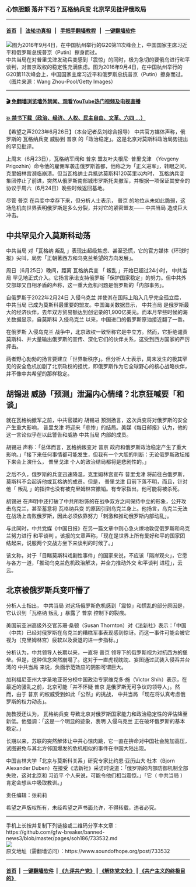 ### 心惊胆颤 落井下石？瓦格纳兵变 北京罕见批评俄政局
------------------------

#### [首页](https://github.com/gfw-breaker/banned-news3/blob/master/README.md) &nbsp;&nbsp;|&nbsp;&nbsp; [法轮功真相](https://github.com/begood0513/basic/blob/master/README.md)  &nbsp;&nbsp;|&nbsp;&nbsp; [手把手翻墙教程](https://github.com/gfw-breaker/guides/wiki)  &nbsp;&nbsp;|&nbsp;&nbsp; [一键翻墙软件](https://github.com/gfw-breaker/nogfw/blob/master/README.md)  



<div><img alt="图为2016年9月4日，在中国杭州举行的G20第11次峰会上，中国国家主席习近平和俄罗斯总统普京（Putin）擦身而过。" src="https://img.soundofhope.org/2023-05/1683067730712.jpg"/>
<br/><figcaption class="caption">
 中共当局在对普里戈津发动兵变感到「震惊」的同时，极为急切的要俄乌进行和平谈判，对普京政权的稳定性充满焦虑。图为2016年9月4日，在中国杭州举行的G20第11次峰会上，中国国家主席习近平和俄罗斯总统普京（Putin）擦身而过。（图片来源：Wang Zhou-Pool/Getty Images）
</figcaption></div><hr/>

#### [ 🎬  免翻墙浏览墙外禁闻、观看YouTube热门视频及电视直播](https://github.com/gfw-breaker/HelloWorld)

#### [ 💥  禁书下载（政治、经济、人权、民主自由、文革、六四 ...）](https://github.com/gfw-breaker/books/blob/master/README.md)

<div><div class="Content__Wrapper sc-1bvya0-0 elmmKw article_body" data-checkusr="" itemprop="articleBody">
 <div id="post_place_1">
 </div>
 <p class="meta-top">
  <span class="meta">
   【希望之声2023年6月26日】（本台记者岳刘综合报导）
  </span>
  中共官方媒体声称，俄罗斯的
  <ok href="/term/884180">
   瓦格纳兵变
  </ok>
  威胁到
  <ok href="/term/6470">
   普京
  </ok>
  的「政治稳定」。这是北京对莫斯科政治局势提出的罕见批评。
 </p>
 <p>
  上周末（6月23日），瓦格纳军阀和
  <ok href="/term/6470">
   普京
  </ok>
  盟友叶夫根尼·
  <ok href="/term/847652">
   普里戈津
  </ok>
  （Yevgeny Prigozhin）命令他的雇佣军袭击俄罗斯首都，他称之为「正义进军」，转眼之间，克里姆林宫濒临崩溃。但当瓦格纳士兵抵达莫斯科120英里以内时，
  <ok href="/term/884180">
   瓦格纳兵变
  </ok>
  集团停止了前进，突然从俄罗斯南部城市罗斯托夫撤军，并根据一项保证其安全的协议于周六（6月24日）晚些时候返回基地。
 </p>
 <p>
  尽管
  <ok href="/term/6470">
   普京
  </ok>
  在兵变中幸存下来，但分析人士表示，
  <ok href="/term/6470">
   普京
  </ok>
  的地位从未如此脆弱，这场危机向世界表明俄罗斯是多么分裂，并对它的紧密盟友——
  <ok href="/term/25929">
   中共当局
  </ok>
  造成巨大冲击。
 </p>
 <h2>
  <strong>
   中共罕见介入莫斯科动荡
  </strong>
 </h2>
 <p>
  <ok href="/term/25929">
   中共当局
  </ok>
  对「瓦格纳
  <ok href="/term/181682">
   叛乱
  </ok>
  」表现出超级焦虑、甚至恐慌，它的官方媒体《环球时报》尖叫，局势「正朝著西方和乌克兰希望的方向发展」。
 </p>
 <p>
  周日（6月25日）晚间，距离
  <ok href="/term/884180">
   瓦格纳兵变
  </ok>
  「
  <ok href="/term/181682">
   叛乱
  </ok>
  」开始已超过24小时，
  <ok href="/term/25929">
   中共当局
  </ok>
  罕见地正式介入。它扬言承诺支持俄罗斯「保护国家稳定」的努力。但中共外交部却又自相矛盾的声称，这一重大危机问题是俄罗斯的「内部事务」。
 </p>
 <p>
  自俄罗斯于2022年2月24日
  <ok href="/term/657095">
   入侵乌克兰
  </ok>
  并使其在国际上陷入几乎完全孤立后，
  <ok href="/term/25929">
   中共当局
  </ok>
  已成为莫斯科最重要的盟友。中国海关数据显示，
  <ok href="/term/25929">
   中共当局
  </ok>
  是俄罗斯最大的经济伙伴，去年双方贸易额达到创记录的1,900亿美元。而本月早些时候的海关数据显示，自莫斯科
  <ok href="/term/657095">
   入侵乌克兰
  </ok>
  以来，中国进口的俄罗斯原油接近翻了一番。
 </p>
 <p>
  在俄罗斯
  <ok href="/term/657095">
   入侵乌克兰
  </ok>
  战争中，北京政权一致坚称它是中立方。然而，它拒绝谴责莫斯科、并大量输出俄罗斯的宣传、深化它们的伙伴关系，这受到西方国家的严厉抨击。
 </p>
 <p>
  两者野心勃勃的扬言要建立「世界新秩序」。但分析人士表示，周末发生的极其罕见的安全危机加剧了北京政权的担忧，即俄罗斯作为它全球野心的核心战略伙伴，并不像中共希望的那样稳定。
 </p>
 <h2>
  <strong>
   <ok href="/term/2347">
    胡锡进
   </ok>
   威胁「预测」泄漏内心情绪？北京狂喊要「和谈」
  </strong>
 </h2>
 <p>
  就在瓦格纳撤军之前，中共官媒的
  <ok href="/term/2347">
   胡锡进
  </ok>
  预测扬言，这次兵变将对俄罗斯的安全产生重大影响，
  <ok href="/term/847652">
   普里戈津
  </ok>
  将迎来「悲惨」的结局。美媒《每日邮报》认为，他的这一言论似乎在以此警告和威胁
  <ok href="/term/25929">
   中共当局
  </ok>
  内部的成员。
 </p>
 <p>
  <ok href="/term/2347">
   胡锡进
  </ok>
  声称：「总体而言，瓦格纳叛变对
  <ok href="/term/6470">
   普京
  </ok>
  政府和俄罗斯政治稳定产生了重大影响。」「接下来任何事情都可能发生，但我有一个大胆的判断：无论俄罗斯政坛接下来会上演什么，
  <ok href="/term/847652">
   普里戈津
  </ok>
  个人的政治结局都将是悲剧性的。」
 </p>
 <p>
  之后不久，俄罗斯的兵变迅速降温，克里姆林宫宣布
  <ok href="/term/847652">
   普里戈津
  </ok>
  将前往白俄罗斯，莫斯科不会起诉他或瓦格纳的成员。但是，
  <ok href="/term/847652">
   普里戈津
  </ok>
  目前下落不明，而且，针对他「
  <ok href="/term/181682">
   叛乱
  </ok>
  」的指控也没有被克里姆林宫撤销。有专家指出，他可能将被杀死。
 </p>
 <p>
  <ok href="/term/2347">
   胡锡进
  </ok>
  在声明中还打破了中共所粉饰的在战争双方之间保持中立的形象，公开攻击乌克兰，甚至蓄意将
  <ok href="/term/884180">
   瓦格纳兵变
  </ok>
  的原因引到乌克兰身上。他扬言，乌克兰无法在战场上击败俄罗斯，因此必须依靠努力「刺激和推动俄罗斯内部动乱」。
 </p>
 <p>
  与此同时，中共党媒《中国日报》在另一篇文章中则心急火燎地敦促俄罗斯和乌克兰努力进行
  <ok href="/term/24487">
   和平谈判
  </ok>
  。该报的文章声称，「现在是世界上所有爱好和平的国家团结起来，说服两个交战方坐下来谈判的时候了。」
 </p>
 <p>
  该文称，对于「目睹莫斯科戏剧性事件」的国家来说，不应该「隔岸观火」，它愿与各方一道，「推动乌克兰危机政治解决，并全力推动外交
  <ok href="/term/24487">
   和平谈判
  </ok>
  进程」，云云。
 </p>
 <h2>
  <strong>
   北京被俄罗斯兵变吓懵了
  </strong>
 </h2>
 <p>
  分析人士指出，
  <ok href="/term/25929">
   中共当局
  </ok>
  对这场俄罗斯危机感到「震惊」和慌乱的部分原因是，它认识到「瓦格纳
  <ok href="/term/181682">
   叛乱
  </ok>
  」暴露了
  <ok href="/term/6470">
   普京
  </ok>
  控制下的裂痕。
 </p>
 <p>
  美国前亚洲高级外交官苏珊·桑顿（Susan Thornton）对《法新社》表示：「中国（中共）已经对俄罗斯在乌克兰的糟糕军事表现感到惊讶。而这一事件可能会被它视为（克里姆林宫）疲软以及衰退的进一步指标。」
 </p>
 <p>
  分析认为，中共领导人长期以来，一直将
  <ok href="/term/6470">
   普京
  </ok>
  领导下的俄罗斯视为对抗西方的堡垒。但是，这种信念突然崩塌了。这对于一直虎视眈眈、妄图通过武装入侵吞并台湾的
  <ok href="/term/25929">
   中共当局
  </ok>
  来说，负面示范效应的阴影可谓巨大。
 </p>
 <p>
  加利福尼亚州大学圣地亚哥分校中国政治专家维克多·施（Victor Shih）表示，在最近的骚乱之前，北京可能「并不怀疑
  <ok href="/term/6470">
   普京
  </ok>
  是俄罗斯无可争议的领导人」。然而，由于
  <ok href="/term/6470">
   普京
  </ok>
  的权威受到如此「公然」的挑战，
  <ok href="/term/25929">
   中共当局
  </ok>
  「现在将认真考虑俄罗斯的权力动态」。
 </p>
 <p>
  施教授还认为，
  <ok href="/term/884180">
   瓦格纳兵变
  </ok>
  导致北京对俄罗斯国家能力和政治稳定性的评估降至新低。他强调：「这是一个明显的迹象，表明
  <ok href="/term/657095">
   入侵乌克兰
  </ok>
  正在破坏俄罗斯的基本稳定。」
 </p>
 <p>
  长期以来，苏联的突然解体让中共心惊肉跳，它一直在拚命对中国社会施加高压，试图避免与其北方邻国爆发的危机相似的事件在中国大陆出现。
 </p>
 <p>
  中国吉林大学「北京与莫斯科关系」研究专家比约恩·亚历山大·杜本（Bjorn Alexander Duben）在接受《法新社》采访时说道：「俄罗斯的内部防御机制全部失败，这对北京和
  <ok href="/term/1063">
   习近平
  </ok>
  个人来说，可能令他们相当震惊。」「它（
  <ok href="/term/25929">
   中共当局
  </ok>
  ）肯定会想从中吸取教训。」
 </p>
 <p class="meta-btm">
  责任编辑：张莉莉
 </p>
 <p class="meta-btm">
  希望之声版权所有，未经希望之声书面允许，不得转载，违者必究。
 </p>
</div>
</div>
<hr/>
手机上长按并复制下列链接或二维码分享本文章：<br/>
https://github.com/gfw-breaker/banned-news3/blob/master/pages/soh186/733532.md <br/>
<a href='https://github.com/gfw-breaker/banned-news3/blob/master/pages/soh186/733532.md'><img src='https://github.com/gfw-breaker/banned-news3/blob/master/pages/soh186/733532.md.png'/></a> <br/>
原文地址（需翻墙访问）：https://www.soundofhope.org/post/733532


------------------------
#### [首页](https://github.com/gfw-breaker/banned-news3/blob/master/README.md) &nbsp;|&nbsp; [一键翻墙软件](https://github.com/gfw-breaker/nogfw/blob/master/README.md) &nbsp;| [《九评共产党》](https://github.com/gfw-breaker/9ping.md/blob/master/README.md#九评之一评共产党是什么) | [《解体党文化》](https://github.com/gfw-breaker/jtdwh.md/blob/master/README.md) | [《共产主义的终极目的》](https://github.com/gfw-breaker/gczydzjmd.md/blob/master/README.md)


<img src='http://gfw-breaker.win/banned-news3/pages/soh186/733532.md' width='0px' height='0px'/>